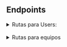 
## Endpoints

<details>
    <summary> Rutas para Users: </summary>

    <br>

**GET**
- Traer todos los usuarios registrados

```
    http://127.0.0.1:3000/api/users
```
<br>

-   Traer un usuario por su nombre

```
    http://127.0.0.1:3000/api/users/name/:name
```
<br>

-   Traer un usuario por su ID

```
    http://127.0.0.1:3000/api/users/:id
```

<br>

**POST**
-   Crear un usuario

```
    http://127.0.0.1:3000/api/users/
```

<br>

-   Iniciar Sesión

```
    http://127.0.0.1:3000/api/users/login
```

<br>

**PUT**
-   Actualizar un usuario

```
    http://127.0.0.1:3000/api/users/:id
```

<br>

**DELETE**
-   Eliminar un usuario

```
    http://127.0.0.1:3000/api/users/:id
```

</details>

<br>

<details>
    <summary> Rutas para equipos </summary>

<br>

**GET**
- Traer todos los equipos

```
    http://127.0.0.1:3000/api/(recognized/experimental)
```
<br>

-   Traer un equipo por su nombre
```
    http://127.0.0.1:3000/api/(recognized/experimental)/equipo/:equipo
```
<br>

-   Traer un equipo por su ID
```
    http://127.0.0.1:3000/api/(recognized/experimental)/:id
```

<br>

-   Traer todos los equipos por su color
```
    http://127.0.0.1:3000/api/(recognized/experimental)/color/:color
```
<br>

-   Traer todos los equipos por año 
```
    http://127.0.0.1:3000/api/(recognized/experimental)/length/:length
```

**POST**
-   Crear un equipo

```
    http://127.0.0.1:3000/api/(recognized/experimental)/
```
<br>

**PUT**
-   Actualizar un equipo

```
    http://127.0.0.1:3000/api/(recognized/experimental)/:id
```
<br>

**DELETE**
-   Eliminar un equipo

```
    http://127.0.0.1:3000/api/(recognized/experimental)/:id
```
</details>

<br>


